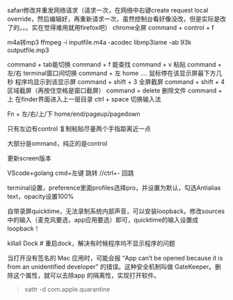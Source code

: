 safari修改并重发网络请求（请求一次，在网络中右键create request local override，然后编辑好，再重新请求一次，虽然控制台看好像没改，但是实际是改了的。。。实在觉得难用就用firefox吧）
chrome全屏 command + control + f

m4a转mp3
ffmpeg -i inputfile.m4a -acodec libmp3lame -ab 93k outputfile.mp3

command + tab能切换
command + f 能查找
command + v 粘贴
command + 左/右 terminal窗口间切换
command + 左 home ....
鼠标停在该显示屏最下方几秒 程序坞显示到该显示屏
command + shift + 3 全屏截屏
command + shift + 4 区域截屏（再按住空格是窗口截屏）
command + delete 删除文件
command + 上 在finder界面进入上一层目录
ctrl + space 切换输入法

Fn + 左/右/上/下 home/end/pageup/pagedown

只有左边有control
复制粘贴尽量两个手指距离近一点

大部分是ommand，纯正的是control

更新screen版本


VScode+golang cmd+左键 跳转 //ctrl+- 回跳


terminal设置，preference里面profiles选择pro，并设置为默认，勾选Antialias text，opacity设置100%

自带录屏quicktime，无法录制系统内部声音，可以安装loopback，修改sources中的输入（麦克风要选，app应用要选）即可，quicktime的输入设置成loopback！

killall Dock  # 重启dock，解决有时候程序坞不显示程序的问题

当打开没有签名的 Mac 应用时，可能会报 “App can’t be opened because it is from an unidentified developer” 的错误。这种安全机制叫做 GateKeeper。删除这个属性，就可以去除app 的隔离性，实现打开软件。
>xattr -d  com.apple.quarantine <targetapp>